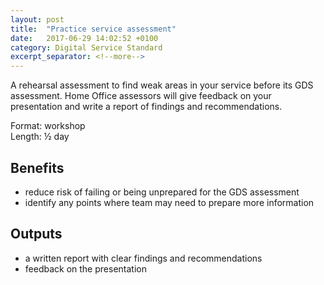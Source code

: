 ```yaml
---
layout: post
title:  "Practice service assessment"
date:   2017-06-29 14:02:52 +0100
category: Digital Service Standard
excerpt_separator: <!--more-->
---
```


A rehearsal assessment to find weak areas in your service before its GDS assessment. Home Office assessors will give feedback on your presentation and write a report of findings and recommendations.

Format: workshop  
Length: ½ day

<!--more-->

## Benefits

- reduce risk of failing or being unprepared for the GDS assessment
- identify any points where team may need to prepare more information

## Outputs

- a written report with clear findings and recommendations
- feedback on the presentation
